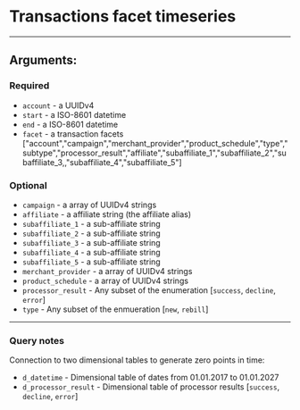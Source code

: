 # Transactions facet timeseries

____

## Arguments:

### Required
* `account` - a UUIDv4
* `start` - a ISO-8601 datetime
* `end` - a ISO-8601 datetime
* `facet` - a transaction facets ["account","campaign","merchant_provider","product_schedule","type","subtype","processor_result","affiliate","subaffiliate_1","subaffiliate_2","subaffiliate_3,,"subaffiliate_4","subaffiliate_5"]

### Optional
* `campaign` -  a array of UUIDv4 strings
* `affiliate` -  a affiliate string (the affiliate alias)
* `subaffiliate_1` -  a sub-affiliate string
* `subaffiliate_2` -  a sub-affiliate string
* `subaffiliate_3` -  a sub-affiliate string
* `subaffiliate_4` -  a sub-affiliate string
* `subaffiliate_5` -  a sub-affiliate string
* `merchant_provider` -  a array of UUIDv4 strings
* `product_schedule` -  a array of UUIDv4 strings
* `processor_result` -  Any subset of the enumeration [`success`, `decline`, `error`]
* `type` - Any subset of the enmueration [`new`, `rebill`]

---
### Query notes

Connection to two dimensional tables to generate zero points in time:
* `d_datetime` - Dimensional table of dates from 01.01.2017 to 01.01.2027
* `d_processor_result` - Dimensional table of processor results [`success`, `decline`, `error`]
